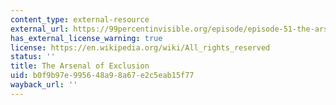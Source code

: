 ```yaml
---
content_type: external-resource
external_url: https://99percentinvisible.org/episode/episode-51-the-arsenal-of-exclusion/
has_external_license_warning: true
license: https://en.wikipedia.org/wiki/All_rights_reserved
status: ''
title: The Arsenal of Exclusion
uid: b0f9b97e-9956-48a9-8a67-e2c5eab15f77
wayback_url: ''
---
```

